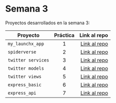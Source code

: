 # Semana 3

Proyectos desarrollados en la semana 3:

| Proyecto | Práctica | Link al repo |
| ------------- |:-------------:| -----:|
|`my_launchx_app`|1|[Link al repo](https://github.com/MagdielGrande/my_launch_app)|
|`spiderverse`|2|[Link al repo](https://github.com/MagdielGrande/Spiderverse)|
|`twitter services`|3|[Link al repo](https://github.com/MagdielGrande/twitter-services)|
|`twitter models`|4|[Link al repo](https://github.com/MagdielGrande/twitter-models)|
|`twitter views`|5|[Link al repo](https://github.com/MagdielGrande/twitter-views)|
|`express_basic`|6|[Link al repo](https://github.com/MagdielGrande/express_basic)|
|`express_api`|7|[Link al repo](https://github.com/MagdielGrande/express_api)|
```
